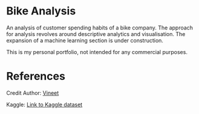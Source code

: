 # Bike Analysis
An analysis of customer spending habits of a bike company. The approach for analysis revolves around descriptive analytics and visualisation. The expansion of a machine learning section is under construction.

This is my personal portfolio, not intended for any commercial purposes.

# References
Credit Author: [Vineet](https://data.world/vineet)

Kaggle: [Link to Kaggle dataset](https://www.kaggle.com/datasets/thedevastator/analyzing-customer-spending-habits-to-improve-sa)
